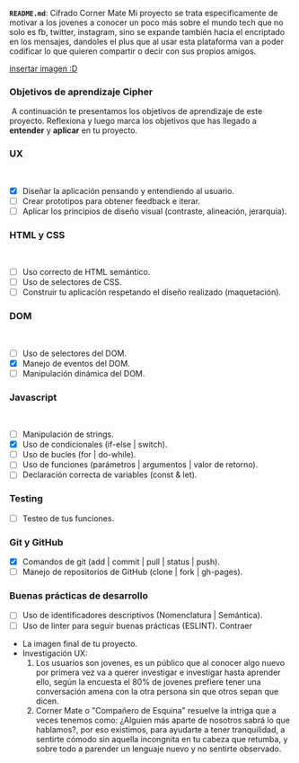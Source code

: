 **`README.md`**:
Cifrado Corner Mate
Mi proyecto se trata especificamente de motivar a los jovenes a conocer un poco más sobre el mundo tech que no solo es fb, twitter, instagram, sino se expande también hacia el encriptado en los mensajes, dandoles el plus que al usar esta plataforma van a poder codificar lo que quieren compartir o decir con sus propios amigos.

[insertar imagen :D](ftch.jpg)

### Objetivos de aprendizaje Cipher
​
A continuación te presentamos los objetivos de aprendizaje de este proyecto. Reflexiona y luego marca los objetivos que has llegado a **entender** y **aplicar** en tu proyecto.
​
### UX
​
- [x] Diseñar la aplicación pensando y entendiendo al usuario.
- [ ] Crear prototipos para obtener feedback e iterar.
- [ ] Aplicar los principios de diseño visual (contraste, alineación, jerarquía).
​
### HTML y CSS
​
- [ ] Uso correcto de HTML semántico.
- [ ] Uso de selectores de CSS.
- [ ] Construir tu aplicación respetando el diseño realizado (maquetación).
​
### DOM
​
- [ ] Uso de selectores del DOM.
- [x] Manejo de eventos del DOM.
- [ ] Manipulación dinámica del DOM.
​
### Javascript
​
- [ ] Manipulación de strings.
- [x] Uso de condicionales (if-else | switch).
- [ ] Uso de bucles (for | do-while).	
- [ ] Uso de funciones (parámetros | argumentos | valor de retorno).
- [ ] Declaración correcta de variables (const & let).
​
### Testing
- [ ] Testeo de tus funciones.
​
### Git y GitHub
- [x] Comandos de git (add | commit | pull | status | push).
- [ ] Manejo de repositorios de GitHub (clone | fork | gh-pages).
​
### Buenas prácticas de desarrollo
- [ ] Uso de identificadores descriptivos (Nomenclatura | Semántica).
- [ ] Uso de linter para seguir buenas prácticas (ESLINT).
Contraer

* La imagen final de tu proyecto.
* Investigación UX:
  1. Los usuarios son jovenes, es un público que al conocer algo nuevo por primera vez va a querer investigar e investigar hasta aprender ello, según la encuesta el 80% de jovenes prefiere tener una conversación amena con la otra persona sin que otros sepan que dicen.
  2. Corner Mate o "Compañero de Esquina" resuelve la intriga que a veces tenemos como: ¿Alguien más aparte de nosotros sabrá lo que hablamos?, por eso existimos, para ayudarte a tener tranquilidad, a sentirte cómodo sin aquella incongnita en tu cabeza que retumba, y sobre todo a parender un lenguaje nuevo y no sentirte observado.